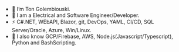  - 👋 I’m Ton Golembiouski. 
 - 💞️ I am a Electrical and Software Engineer/Developer.
 - ⚡️ C#.NET, WEbAPI, Blazor, git, DevOps, YAML, CI/CD, SQL Server/Oracle, Azure, Win/Linux.
 - 🌱 I also know GCP/Firebase, AWS, Node.js(Javascript/Typescript), Python and BashScripting.
 

